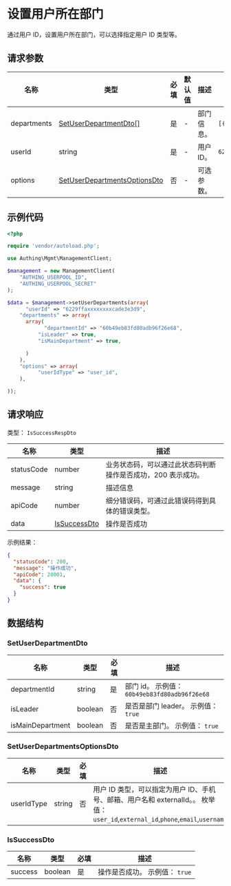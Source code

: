 # 设置用户所在部门

<!--
  警告⚠️：
  不要直接修改该文档，
  https://github.com/Authing/authing-docs-factory
  使用该项目进行生成
-->

<LastUpdated />

通过用户 ID，设置用户所在部门，可以选择指定用户 ID 类型等。

## 请求参数

| 名称        | 类型                                                                     | 必填 | 默认值 | 描述       | 示例值                                                                                  |
| ----------- | ------------------------------------------------------------------------ | ---- | ------ | ---------- | --------------------------------------------------------------------------------------- |
| departments | <a href="#SetUserDepartmentDto">SetUserDepartmentDto[]</a>               | 是   | -      | 部门信息。 | `[{"departmentId":"60b49eb83fd80adb96f26e68","isLeader":true,"isMainDepartment":true}]` |
| userId      | string                                                                   | 是   | -      | 用户 ID。  | `6229ffaxxxxxxxxcade3e3d9`                                                              |
| options     | <a href="#SetUserDepartmentsOptionsDto">SetUserDepartmentsOptionsDto</a> | 否   | -      | 可选参数。 |                                                                                         |

## 示例代码

```php
<?php

require 'vendor/autoload.php';

use Authing\Mgmt\ManagementClient;

$management = new ManagementClient(
    "AUTHING_USERPOOL_ID",
    "AUTHING_USERPOOL_SECRET"
);

$data = $management->setUserDepartments(array(
      "userId" => "6229ffaxxxxxxxxcade3e3d9",
    "departments" => array(
      array(
            "departmentId" => "60b49eb83fd80adb96f26e68",
          "isLeader" => true,
          "isMainDepartment" => true,

      )
    ),
    "options" => array(
          "userIdType" => "user_id",
    ),

));
```

## 请求响应

类型： `IsSuccessRespDto`

| 名称       | 类型                                     | 描述                                                         |
| ---------- | ---------------------------------------- | ------------------------------------------------------------ |
| statusCode | number                                   | 业务状态码，可以通过此状态码判断操作是否成功，200 表示成功。 |
| message    | string                                   | 描述信息                                                     |
| apiCode    | number                                   | 细分错误码，可通过此错误码得到具体的错误类型。               |
| data       | <a href="#IsSuccessDto">IsSuccessDto</a> | 操作是否成功                                                 |

示例结果：

```json
{
  "statusCode": 200,
  "message": "操作成功",
  "apiCode": 20001,
  "data": {
    "success": true
  }
}
```

## 数据结构

### <a id="SetUserDepartmentDto"></a> SetUserDepartmentDto

| 名称             | 类型    | 必填 | 描述                                          |
| ---------------- | ------- | ---- | --------------------------------------------- |
| departmentId     | string  | 是   | 部门 id。 示例值： `60b49eb83fd80adb96f26e68` |
| isLeader         | boolean | 否   | 是否是部门 leader。 示例值： `true`           |
| isMainDepartment | boolean | 否   | 是否是主部门。 示例值： `true`                |

### <a id="SetUserDepartmentsOptionsDto"></a> SetUserDepartmentsOptionsDto

| 名称       | 类型   | 必填 | 描述                                                                                                                              |
| ---------- | ------ | ---- | --------------------------------------------------------------------------------------------------------------------------------- |
| userIdType | string | 否   | 用户 ID 类型，可以指定为用户 ID、手机号、邮箱、用户名和 externalId。。 枚举值：`user_id`,`external_id`,`phone`,`email`,`username` |

### <a id="IsSuccessDto"></a> IsSuccessDto

| 名称    | 类型    | 必填 | 描述                           |
| ------- | ------- | ---- | ------------------------------ |
| success | boolean | 是   | 操作是否成功。 示例值： `true` |
